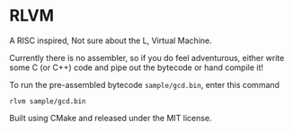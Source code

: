 # RLVM

A RISC inspired, Not sure about the L, Virtual Machine.

Currently there is no assembler, so if you do feel adventurous,
either write some C (or C++) code and pipe out the bytecode or hand compile it!

To run the pre-assembled bytecode `sample/gcd.bin`, enter this command

```
rlvm sample/gcd.bin
```

Built using CMake and released under the MIT license.
